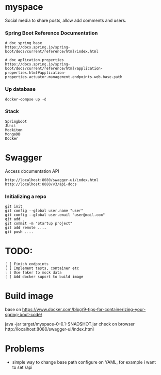 # myspace
Social media to share posts, allow add comments and users.

### Spring Boot Reference Documentation

```
# doc spring base
https://docs.spring.io/spring-boot/docs/current/reference/html/index.html

# doc aplication.properties
https://docs.spring.io/spring-boot/docs/current/reference/html/application-properties.html#application-properties.actuator.management.endpoints.web.base-path
```

### Up database

```
docker-compse up -d
```

### Stack
```
Springboot
JUnit
Mockiton
MongoDB
Docker
```

# Swagger

Access documentation API
```
http://localhost:8080/swagger-ui/index.html
http://localhost:8080/v3/api-docs
```

### Initializing a repo

```
git init
git config --global user.name "user"
git config --global user.email "user@mail.com"
git add .
git commit -m "Startup project"
git add remote ....
git push ....
```

# TODO:
```
[ ] Finish endpoints
[ ] Implement tests, container etc
[ ] Use faker to mock data
[ ] Add docker suport to build image
```

# Build image

base on https://www.docker.com/blog/9-tips-for-containerizing-your-spring-boot-code/

java -jar target/myspace-0-0.1-SNAOSHOT.jar
check on browser http://localhost:8080/swagger-ui/index.html

# Problems
- simple way to change base path configure on YAML, for example i want to set /api

